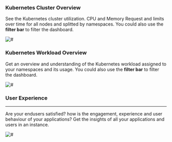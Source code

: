 <!-- Code for k8s dashboards -->

### Kubernetes Cluster Overview
See the Kubernetes cluster utilization. CPU and Memory Request and limits over time for all nodes and splitted by namespaces.
You could also use the **filter bar** to filter the dashboard. 

![#](../assets/k8s/k8s-cluster-overview.png)


### Kubernetes Workload Overview
Get an overview and understanding of the Kubernetes workload assigned to your namespaces and its usage. 
You could also use the **filter bar** to filter the dashboard. 

![#](../assets/k8s/k8s-workload-overview.png)


### User Experience
_____________________
Are your endusers satisfied? how is the engagement, experience and user behaviour of your applications? Get the insights of all your applications and users in an instance.

![#](../assets/k8s/userexperience.png)
